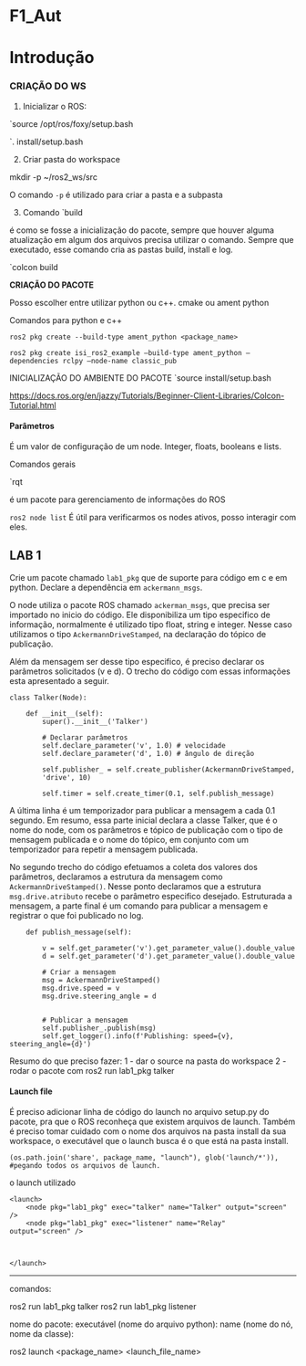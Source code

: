 # F1_Aut

# Introdução


###  **CRIAÇÃO DO WS**


1. Inicializar o ROS:

`source /opt/ros/foxy/setup.bash

`. install/setup.bash

2. Criar pasta do workspace

mkdir -p ~/ros2_ws/src
  

O comando `-p` é utilizado para criar a pasta e a subpasta

  
3. Comando `build

é como se fosse a inicialização do pacote, sempre que houver alguma atualização em algum dos arquivos precisa utilizar o comando. Sempre que executado, esse comando cria as pastas build, install e log.

`colcon build

**CRIAÇÃO DO PACOTE**

Posso escolher entre utilizar python ou c++. cmake ou ament python

Comandos para python e c++

	ros2 pkg create --build-type ament_python <package_name>

	ros2 pkg create isi_ros2_example –build-type ament_python –dependencies rclpy –node-name classic_pub
	



INICIALIZAÇÃO DO AMBIENTE DO PACOTE
`source install/setup.bash

https://docs.ros.org/en/jazzy/Tutorials/Beginner-Client-Libraries/Colcon-Tutorial.html

#### Parâmetros

É um valor de configuração de um node. Integer, floats, booleans e lists.


Comandos gerais

`rqt 

é um pacote para gerenciamento de informações do ROS 

`ros2 node list` É útil para verificarmos os nodes ativos, posso interagir com eles. 

## LAB 1

Crie um pacote chamado `lab1_pkg` que de suporte para código em c e em python. Declare a dependência em `ackermann_msgs`. 


O node utiliza o pacote ROS chamado `ackerman_msgs`, que precisa ser importado no inicio do código. Ele disponibiliza um tipo especifico de informação, normalmente é utilizado tipo float, string e integer. Nesse caso utilizamos o tipo `AckermannDriveStamped`, na declaração do tópico de publicação. 

Além da mensagem ser desse tipo especifico, é preciso declarar os parâmetros solicitados (v e d). O trecho do código com essas informações esta apresentado a seguir. 

``` 
class Talker(Node):

	def __init__(self):
		super().__init__('Talker')

		# Declarar parâmetros
		self.declare_parameter('v', 1.0) # velocidade
		self.declare_parameter('d', 1.0) # ângulo de direção

		self.publisher_ = self.create_publisher(AckermannDriveStamped, 
		'drive', 10)

		self.timer = self.create_timer(0.1, self.publish_message)
```

A última linha é um temporizador para publicar a mensagem a cada 0.1 segundo. Em resumo, essa parte inicial declara a classe Talker, que é o nome do node, com os parâmetros e tópico de publicação com o tipo de mensagem publicada e o nome do tópico, em conjunto com um temporizador para repetir a mensagem publicada. 

No segundo trecho do código efetuamos a coleta dos valores dos parâmetros, declaramos a estrutura da mensagem como `AckermannDriveStamped()`. Nesse ponto declaramos que a estrutura `msg.drive.atributo` recebe o parâmetro especifico desejado. Estruturada a mensagem, a parte final é um comando para publicar a mensagem e registrar o que foi publicado no log. 

```
	def publish_message(self):

		v = self.get_parameter('v').get_parameter_value().double_value
		d = self.get_parameter('d').get_parameter_value().double_value

		# Criar a mensagem
		msg = AckermannDriveStamped()
		msg.drive.speed = v
		msg.drive.steering_angle = d


		# Publicar a mensagem
		self.publisher_.publish(msg)
		self.get_logger().info(f'Publishing: speed={v}, steering_angle={d}')

```


Resumo do que preciso fazer: 
1 - dar o source na pasta do workspace 
2 - rodar o pacote com ros2 run lab1_pkg talker

#### Launch file

É preciso adicionar linha de código do launch no arquivo setup.py do pacote, pra que o ROS reconheça que existem arquivos de launch. Também é preciso tomar cuidado com o nome dos arquivos na pasta install da sua workspace, o executável que o launch busca é o que está na pasta install. 

`(os.path.join('share', package_name, "launch"), glob('launch/*')), #pegando todos os arquivos de launch.`

o launch utilizado 

```
<launch>
	<node pkg="lab1_pkg" exec="talker" name="Talker" output="screen" />
	<node pkg="lab1_pkg" exec="listener" name="Relay"
output="screen" />

  

</launch>
```
_________________


comandos: 

ros2 run lab1_pkg talker
ros2 run lab1_pkg listener 


nome do pacote: 
executável (nome do arquivo python): 
name (nome do nó, nome da classe): 

ros2 launch <package_name> <launch_file_name>
